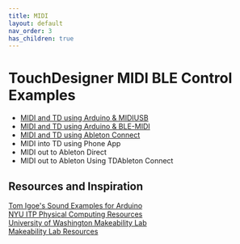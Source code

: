 ```yaml
---
title: MIDI
layout: default
nav_order: 3
has_children: true
---
```


# TouchDesigner MIDI BLE Control Examples

- [MIDI and TD using Arduino & MIDIUSB](midi-usb-arduino.md)
- [MIDI and TD using Arduino & BLE-MIDI](midi-ble-arduino.md)
- [MIDI and TD using Ableton Connect](midi-usb-ableton.md)
- MIDI into TD using Phone App
- MIDI out to Ableton Direct
- MIDI out to Ableton Using TDAbleton Connect

## Resources and Inspiration

[Tom Igoe's Sound Examples for Arduino](https://tigoe.github.io/SoundExamples)  
[NYU ITP Physical Computing Resources](https://itp.nyu.edu/physcomp/)  
[University of Washington Makeability Lab](https://makeabilitylab.cs.washington.edu/)  
[Makeability Lab Resources](https://makeabilitylab.github.io/physcomp/communication/handpose-serial.html)  


